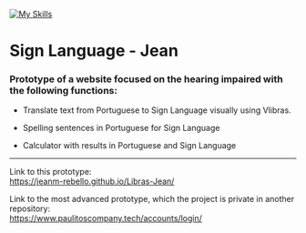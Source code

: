 [![My Skills](https://skillicons.dev/icons?i=html,css,js)](https://skillicons.dev)
# Sign Language - Jean

### Prototype of a website focused on the hearing impaired with the following functions:

* Translate text from Portuguese to Sign Language visually using Vlibras.

* Spelling sentences in Portuguese for Sign Language

* Calculator with results in Portuguese and Sign Language

--------------------------

Link to this prototype:<br>
https://jeanm-rebello.github.io/Libras-Jean/

Link to the most advanced prototype, which the project is private in another repository:<br>
https://www.paulitoscompany.tech/accounts/login/
